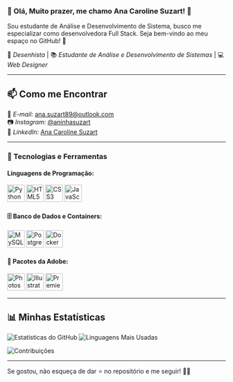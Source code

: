### 🌟 Olá, Muito prazer, me chamo Ana Caroline Suzart! 🌺  
Sou estudante de Análise e Desenvolvimento de Sistema, busco me especializar como desenvolvedora Full Stack.
Seja bem-vindo ao meu espaço no GitHub! 🚀

<ima src="lalalalalala.png" alt="Minha pixel Art" width="50" align="left">  


🎨 *Desenhista* | 📚 *Estudante de Análise e Desenvolvimento de Sistemas* | 💻 *Web Designer*  

---
## 📫 Como me Encontrar  

📧 *E-mail:* ana.suzart89@outlook.com  
📷 *Instagram:* [@aninhasuzart](https://www.instagram.com/aninhassuzart)  
💼 *LinkedIn:* [Ana Caroline Suzart](https://www.linkedin.com/in/ana-caroline-suzart-da-silva-6914b1153)  

---
### 🚀 Tecnologias e Ferramentas

#### Linguagens de Programação:
<p align="left">
  <img src="https://cdn.jsdelivr.net/gh/devicons/devicon/icons/python/python-original.svg" title="Python" width="40" height="40"/>
  <img src="https://cdn.jsdelivr.net/gh/devicons/devicon/icons/html5/html5-original.svg" title="HTML5" width="40" height="40"/>
  <img src="https://cdn.jsdelivr.net/gh/devicons/devicon/icons/css3/css3-original.svg" title="CSS3" width="40" height="40"/>
  <img src="https://cdn.jsdelivr.net/gh/devicons/devicon/icons/javascript/javascript-original.svg" title="JavaScript" width="40" height="40"/>
</p>

#### 🗄️ Banco de Dados e Containers:
<p align="left">
  <img src="https://cdn.jsdelivr.net/gh/devicons/devicon/icons/mysql/mysql-original.svg" title="MySQL" width="40" height="40"/>
  <img src="https://cdn.jsdelivr.net/gh/devicons/devicon/icons/postgresql/postgresql-original.svg" title="PostgreSQL" width="40" height="40"/>
  <img src="https://cdn.jsdelivr.net/gh/devicons/devicon/icons/docker/docker-original.svg" title="Docker" width="40" height="40"/>
</p>

#### 🎨 Pacotes da Adobe:
<p align="left">
  <img src="https://cdn.jsdelivr.net/gh/devicons/devicon/icons/photoshop/photoshop-plain.svg" title="Photoshop" width="40" height="40"/>
  <img src="https://cdn.jsdelivr.net/gh/devicons/devicon/icons/illustrator/illustrator-plain.svg" title="Illustrator" width="40" height="40"/>
  <img src="https://cdn.jsdelivr.net/gh/devicons/devicon/icons/premierepro/premierepro-original.svg" title="Premiere Pro" width="40" height="40"/>
</p>

---

## 📊 Minhas Estatísticas  

![Estatísticas do GitHub](https://github-readme-stats.vercel.app/api?username=anasuzart89&show_icons=true&theme=radical)
![Linguagens Mais Usadas](https://github-readme-stats.vercel.app/api/top-langs/?username=anasuzart89&layout=compact&theme=radical)  

![Contribuições](https://github-readme-streak-stats.herokuapp.com/?user=anasuzart89&theme=radical)  

---

Se gostou, não esqueça de dar ⭐ no repositório e me seguir! 🚀✨
